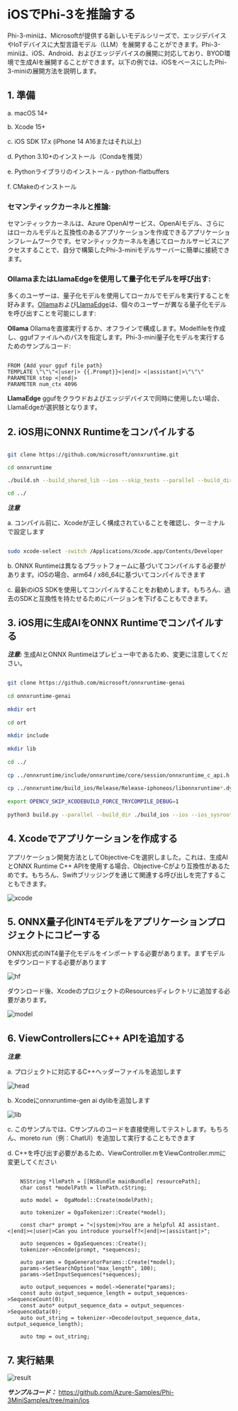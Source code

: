# **iOSでPhi-3を推論する**

Phi-3-miniは、Microsoftが提供する新しいモデルシリーズで、エッジデバイスやIoTデバイスに大型言語モデル（LLM）を展開することができます。Phi-3-miniは、iOS、Android、およびエッジデバイスの展開に対応しており、BYOD環境で生成AIを展開することができます。以下の例では、iOSをベースにしたPhi-3-miniの展開方法を説明します。

## **1. 準備**

a. macOS 14+

b. Xcode 15+

c. iOS SDK 17.x (iPhone 14 A16またはそれ以上)

d. Python 3.10+のインストール（Condaを推奨）

e. Pythonライブラリのインストール - python-flatbuffers

f. CMakeのインストール

### セマンティックカーネルと推論:
セマンティックカーネルは、Azure OpenAIサービス、OpenAIモデル、さらにはローカルモデルと互換性のあるアプリケーションを作成できるアプリケーションフレームワークです。セマンティックカーネルを通じてローカルサービスにアクセスすることで、自分で構築したPhi-3-miniモデルサーバーに簡単に接続できます。

### OllamaまたはLlamaEdgeを使用して量子化モデルを呼び出す:
多くのユーザーは、量子化モデルを使用してローカルでモデルを実行することを好みます。[Ollama](https://ollama.com)および[LlamaEdge](https://llamaedge.com)は、個々のユーザーが異なる量子化モデルを呼び出すことを可能にします:

**Ollama**
Ollamaを直接実行するか、オフラインで構成します。Modelfileを作成し、ggufファイルへのパスを指定します。Phi-3-mini量子化モデルを実行するためのサンプルコード:

```

FROM {Add your gguf file path}
TEMPLATE \"\"\"<|user|> {{.Prompt}}<|end|> <|assistant|>\"\"\"
PARAMETER stop <|end|>
PARAMETER num_ctx 4096

```
**LlamaEdge**
ggufをクラウドおよびエッジデバイスで同時に使用したい場合、LlamaEdgeが選択肢となります。


## **2. iOS用にONNX Runtimeをコンパイルする**

```bash

git clone https://github.com/microsoft/onnxruntime.git

cd onnxruntime

./build.sh --build_shared_lib --ios --skip_tests --parallel --build_dir ./build_ios --ios --apple_sysroot iphoneos --osx_arch arm64 --apple_deploy_target 17.5 --cmake_generator Xcode --config Release

cd ../

```

***注意***

  a. コンパイル前に、Xcodeが正しく構成されていることを確認し、ターミナルで設定します


```bash

sudo xcode-select -switch /Applications/Xcode.app/Contents/Developer

```

  b. ONNX Runtimeは異なるプラットフォームに基づいてコンパイルする必要があります。iOSの場合、arm64 / x86_64に基づいてコンパイルできます

  c. 最新のiOS SDKを使用してコンパイルすることをお勧めします。もちろん、過去のSDKと互換性を持たせるためにバージョンを下げることもできます。


## **3. iOS用に生成AIをONNX Runtimeでコンパイルする**


 ***注意:*** 生成AIとONNX Runtimeはプレビュー中であるため、変更に注意してください。


```bash

git clone https://github.com/microsoft/onnxruntime-genai
 
cd onnxruntime-genai
 
mkdir ort
 
cd ort
 
mkdir include
 
mkdir lib
 
cd ../
 
cp ../onnxruntime/include/onnxruntime/core/session/onnxruntime_c_api.h ort/include
 
cp ../onnxruntime/build_ios/Release/Release-iphoneos/libonnxruntime*.dylib* ort/lib
 
export OPENCV_SKIP_XCODEBUILD_FORCE_TRYCOMPILE_DEBUG=1
 
python3 build.py --parallel --build_dir ./build_ios --ios --ios_sysroot iphoneos --ios_arch arm64 --ios_deployment_target 17.5 --cmake_generator Xcode --cmake_extra_defines CMAKE_XCODE_ATTRIBUTE_CODE_SIGNING_ALLOWED=NO

```


## **4. Xcodeでアプリケーションを作成する**

アプリケーション開発方法としてObjective-Cを選択しました。これは、生成AIとONNX Runtime C++ APIを使用する場合、Objective-Cがより互換性があるためです。もちろん、Swiftブリッジングを通じて関連する呼び出しを完了することもできます。


![xcode](../../../../imgs/03/iOS/xcode.png)


## **5. ONNX量子化INT4モデルをアプリケーションプロジェクトにコピーする**

ONNX形式のINT4量子化モデルをインポートする必要があります。まずモデルをダウンロードする必要があります

![hf](../../../../imgs/03/iOS/hf.png)

ダウンロード後、XcodeのプロジェクトのResourcesディレクトリに追加する必要があります。

![model](../../../../imgs/03/iOS/model.png)


 ## **6. ViewControllersにC++ APIを追加する**

***注意***:

  a. プロジェクトに対応するC++ヘッダーファイルを追加します


  ![head](../../../../imgs/03/iOS/head.png)

  b. Xcodeにonnxruntime-gen ai dylibを追加します


  ![lib](../../../../imgs/03/iOS/lib.png)

  c. このサンプルでは、Cサンプルのコードを直接使用してテストします。もちろん、moreto run（例：ChatUI）を追加して実行することもできます

  d. C++を呼び出す必要があるため、ViewController.mをViewController.mmに変更してください

```objc

    NSString *llmPath = [[NSBundle mainBundle] resourcePath];
    char const *modelPath = llmPath.cString;

    auto model =  OgaModel::Create(modelPath);

    auto tokenizer = OgaTokenizer::Create(*model);

    const char* prompt = "<|system|>You are a helpful AI assistant.<|end|><|user|>Can you introduce yourself?<|end|><|assistant|>";

    auto sequences = OgaSequences::Create();
    tokenizer->Encode(prompt, *sequences);

    auto params = OgaGeneratorParams::Create(*model);
    params->SetSearchOption("max_length", 100);
    params->SetInputSequences(*sequences);

    auto output_sequences = model->Generate(*params);
    const auto output_sequence_length = output_sequences->SequenceCount(0);
    const auto* output_sequence_data = output_sequences->SequenceData(0);
    auto out_string = tokenizer->Decode(output_sequence_data, output_sequence_length);

    auto tmp = out_string;

```


## **7. 実行結果**

![result](../../../../imgs/03/iOS/result.jpg)

***サンプルコード：*** https://github.com/Azure-Samples/Phi-3MiniSamples/tree/main/ios

